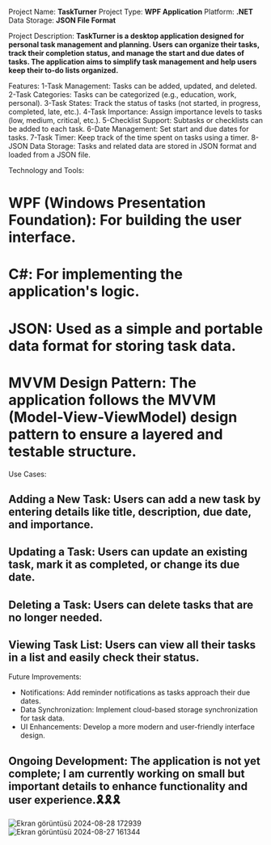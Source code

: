 
Project Name: **TaskTurner**
Project Type: **WPF Application**
Platform: **.NET** 
Data Storage: **JSON File Format**

Project Description:
**TaskTurner is a desktop application designed for personal task management and planning. Users can organize their tasks, track their completion status, and manage the start and due dates of tasks. The application aims to simplify task management and help users keep their to-do lists organized.**

Features:
1-Task Management: Tasks can be added, updated, and deleted.
2-Task Categories: Tasks can be categorized (e.g., education, work, personal).
3-Task States: Track the status of tasks (not started, in progress, completed, late, etc.).
4-Task Importance: Assign importance levels to tasks (low, medium, critical, etc.).
5-Checklist Support: Subtasks or checklists can be added to each task.
6-Date Management: Set start and due dates for tasks.
7-Task Timer: Keep track of the time spent on tasks using a timer.
8-JSON Data Storage: Tasks and related data are stored in JSON format and loaded from a JSON file.

Technology and Tools:
# WPF (Windows Presentation Foundation): For building the user interface.
# C#: For implementing the application's logic.
# JSON: Used as a simple and portable data format for storing task data.
# MVVM Design Pattern: The application follows the MVVM (Model-View-ViewModel) design pattern to ensure a layered and testable structure.

Use Cases:
## Adding a New Task: Users can add a new task by entering details like title, description, due date, and importance.
## Updating a Task: Users can update an existing task, mark it as completed, or change its due date.
## Deleting a Task: Users can delete tasks that are no longer needed.
## Viewing Task List: Users can view all their tasks in a list and easily check their status.

Future Improvements:
+ Notifications: Add reminder notifications as tasks approach their due dates.
+ Data Synchronization: Implement cloud-based storage synchronization for task data.
+ UI Enhancements: Develop a more modern and user-friendly interface design.

## Ongoing Development: The application is not yet complete; I am currently working on small but important details to enhance functionality and user experience.🎗️🎗️🎗️


![Ekran görüntüsü 2024-08-28 172939](https://github.com/user-attachments/assets/7dde8292-7e83-4d5a-b1ae-79cf58b109eb)
![Ekran görüntüsü 2024-08-27 161344](https://github.com/user-attachments/assets/84ded086-4f69-4fee-a03f-9d3009483950)
